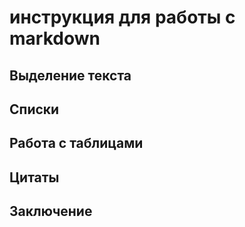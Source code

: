 # инструкция для работы с markdown

## Выделение текста

## Списки

## Работа с таблицами

## Цитаты

## Заключение